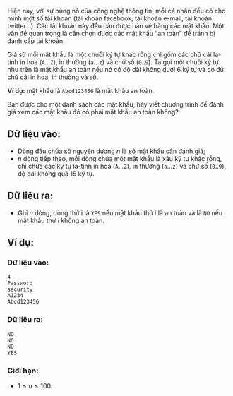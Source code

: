 Hiện nay, với sự bùng nổ của công nghệ thông tin, mỗi cá nhân đều có cho mình một số tài khoản (tài khoản facebook, tài khoản e-mail, tài khoản twitter…). Các tài khoản này đều cần được bảo vệ bằng các mật khẩu. Một vấn đề quan trọng là cần chọn được các mật khẩu “an toàn” để tránh bị đánh cắp tài khoản.

Giả sử mỗi mật khẩu là một chuỗi ký tự khác rỗng chỉ gồm các chữ cái la-tinh in hoa (`A`…`Z`), in thường (`a`…`z`) và chữ số (`0`..`9`). Ta gọi một chuỗi ký tự như trên là mật khẩu an toàn nếu nó có độ dài không dưới $6$ ký tự và có đủ chữ cái in hoa, in thường và số.

**Ví dụ:** mật khẩu là `Abcd123456` là mật khẩu an toàn.

Bạn được cho một danh sách các mật khẩu, hãy viết chương trình để đánh giá xem các mật khẩu đó có phải mật khẩu an toàn không?

## Dữ liệu vào:
- Dòng đầu chứa số nguyên dương $n$ là số mật khẩu cần đánh giá;
- $n$ dòng tiếp theo, mỗi dòng chứa một mật khẩu là xâu ký tự khác rỗng, chỉ chứa các ký tự la-tinh in hoa (`A`…`Z`), in thường (`a`…`z`) và chữ số (`0`..`9`), độ dài không quá $15$ ký tự.

## Dữ liệu ra:
- Ghi $n$ dòng, dòng thứ i là `YES` nếu mật khẩu thứ $i$ là an toàn và là `NO` nếu mật khẩu thứ $i$ không an toàn.

## Ví dụ:
### Dữ liệu vào:
```
4
Password
security
A1234
Abcd123456
```

### Dữ liệu ra:
```
NO
NO
NO
YES
```

### Giới hạn:
- $1 ≤ n ≤ 100$.